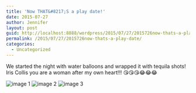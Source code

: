 ```yaml
---
title: 'Now THAT&#8217;S a play date!'
date: 2015-07-27
author: Jennifer
layout: post
guid: http://localhost:8888/wordpress/2015/07/27/2015726now-thats-a-play-date/
permalink: /2015/07/27/2015726now-thats-a-play-date/
categories:
  - Uncategorized
---
```

We started the night with water balloons and wrapped it with tequila shots! Iris Collis you are a woman after my own heart!!! 😘😘😘😂😂😂

![image 1](/teamelam/assets/images/2015-07-27-2015726now-thats-a-play-date/2015-07-25+17.01.33.jpg)
![image 2](/teamelam/assets/images/2015-07-27-2015726now-thats-a-play-date/2015-07-25+17.07.56.jpg)
![image 3](/teamelam/assets/images/2015-07-27-2015726now-thats-a-play-date/2015-07-25+18.12.41.jpg)
